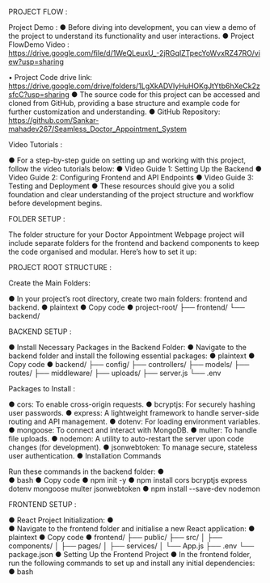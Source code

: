 
PROJECT FLOW : 
 
Project Demo : 
●	Before diving into development, you can view a demo of the project to understand its functionality and user interactions.
●	Project FlowDemo Video : 
https://drive.google.com/file/d/1WeQLeuxU_-2jRGqlZTpecYoWvxRZ47RO/view?usp=sharing

•	Project Code drive link:
https://drive.google.com/drive/folders/1LgXkADVIyHuHOKgJtYtb6hXeCk2zsfcC?usp=sharing
●	The source code for this project can be accessed and cloned from GitHub, providing a base structure and example code for further customization and understanding.
●	GitHub Repository: https://github.com/Sankar-mahadev267/Seamless_Doctor_Appointment_System

Video Tutorials : 

●	For a step-by-step guide on setting up and working with this project, follow the video tutorials below:
●	Video Guide 1: Setting Up the Backend
●	Video Guide 2: Configuring Frontend and API Endpoints
●	Video Guide 3: Testing and Deployment
●	These resources should give you a solid foundation and clear understanding of the project structure and workflow before development begins.



FOLDER SETUP : 

The folder structure for your Doctor Appointment Webpage project will include separate folders for the frontend and backend components to keep the code organised and modular. Here’s how to set it up:

PROJECT ROOT STRUCTURE : 

Create the Main Folders:

●	In your project’s root directory, create two main folders: frontend and backend.
●	plaintext
●	Copy code
●	project-root/
├── frontend/
└── backend/

BACKEND SETUP : 

●	Install Necessary Packages in the Backend Folder:
●	Navigate to the backend folder and install the following essential packages:
●	plaintext
●	Copy code
●	backend/
├── config/
├── controllers/
├── models/
├── routes/
├── middleware/
├── uploads/
├── server.js
└── .env

Packages to Install : 

●	cors: To enable cross-origin requests.
●	bcryptjs: For securely hashing user passwords.
●	express: A lightweight framework to handle server-side routing and API management.
●	dotenv: For loading environment variables.
●	mongoose: To connect and interact with MongoDB.
●	multer: To handle file uploads.
●	nodemon: A utility to auto-restart the server upon code changes (for development).
●	jsonwebtoken: To manage secure, stateless user authentication.
●	Installation Commands

Run these commands in the backend folder:
●	
●	bash
●	Copy code
●	npm init -y
●	npm install cors bcryptjs express dotenv mongoose multer jsonwebtoken
●	npm install --save-dev nodemon

FRONTEND SETUP : 

●	React Project Initialization:
●	
●	Navigate to the frontend folder and initialise a new React application:
●	plaintext
●	Copy code
●	frontend/
├── public/
├── src/
│   ├── components/
│   ├── pages/
│   ├── services/
│   └── App.js
├── .env
└── package.json
●	Setting Up the Frontend Project
●	In the frontend folder, run the following commands to set up and install any initial dependencies:
●	bash
